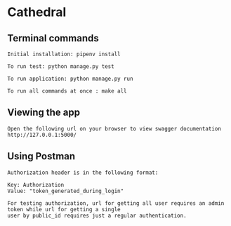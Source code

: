 # Cathedral

## Terminal commands

    Initial installation: pipenv install

    To run test: python manage.py test

    To run application: python manage.py run

    To run all commands at once : make all

## Viewing the app

    Open the following url on your browser to view swagger documentation
    http://127.0.0.1:5000/

## Using Postman

    Authorization header is in the following format:

    Key: Authorization
    Value: "token_generated_during_login"

    For testing authorization, url for getting all user requires an admin token while url for getting a single
    user by public_id requires just a regular authentication.